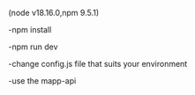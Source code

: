 (node v18.16.0,npm 9.5.1)

-npm install

-npm run dev

-change config.js file that suits your environment

-use the mapp-api
